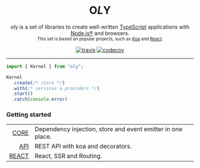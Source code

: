 <h1 align="center">
  O<em>L</em>Y
</h1>

<p align="center">
o<em>l</em>y is a set of libraries to create well-written 
<a href="https://github.com/Microsoft/TypeScript">TypeScript</a>
applications with <a href="https://nodejs.org/en/">Node.js®</a> and browsers.
<br/>
<small>
This set is based on popular projects, such as
<a href="https://github.com/koajs/koa">Koa</a> 
and
<a href="https://github.com/facebook/react">React</a>.
</small>
</p>

<div align="center">
<a href="https://travis-ci.org/nolyme/oly"><img src="https://travis-ci.org/nolyme/oly.svg?branch=master" alt="travis"/></a>
<a href="https://codecov.io/gh/nolyme/oly"><img src="https://codecov.io/gh/nolyme/oly/branch/master/graph/badge.svg" alt="codecov"/></a>
</div>

<hr />

```ts
import { Kernel } from "oly";

Kernel
  .create(/* store */)
  .with(/* services & providers */)
  .start()
  .catch(console.error)
```

### Getting started

|                                                     |                                        |
|----------------------------------------------------:|----------------------------------------|
| [CORE](https://nolyme.github.io/oly/#/m/oly)        | Dependency injection, store and event emitter in one place.                           | 
| [API](https://nolyme.github.io/oly/#/m/oly-api)     | REST API with koa and decorators.                         | 
| [REACT](https://nolyme.github.io/oly/#/m/oly-react) | React, SSR and Routing.                | 
